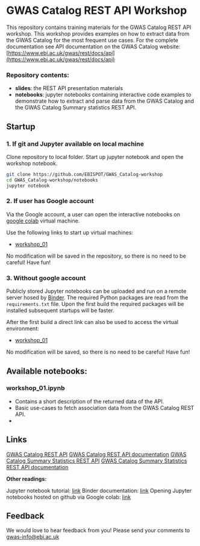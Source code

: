# GWAS Catalog REST API Workshop

This repository contains training materials for the GWAS Catalog REST API workshop. This workshop provides examples on how to extract data from the GWAS Catalog for the most frequent use cases. For the complete documentation see API documentation on the GWAS Catalog website: [https://www.ebi.ac.uk/gwas/rest/docs/api](https://www.ebi.ac.uk/gwas/rest/docs/api)

### Repository contents:

* **slides**: the REST API presentation materials
* **notebooks**: jupyter notebooks containing interactive code examples to demonstrate how to extract and parse data from the GWAS Catalog and the GWAS Catalog Summary statistics REST API. 

## Startup

### 1. If git and Jupyter available on local machine

Clone repository to local folder. Start up jupyter notebook and open the workshop notebook.

```bash
git clone https://github.com/EBISPOT/GWAS_Catalog-workshop 
cd GWAS_Catalog-workshop/notebooks
jupyter notebook
```

### 2. If user has Google account

Via the Google account, a user can open the interactive notebooks on [google colab](https://colab.research.google.com) virtual machine.

Use the following links to start up virtual machines:

* [workshop_01](https://colab.research.google.com/github/EBISPOT/GWAS_Catalog-workshop/blob/master/notebooks/workshop_01.ipynb)

No modification will be saved in the repository, so there is no need to be careful! Have fun! 

### 3. Without google account

Publicly stored Jupyter notebooks can be uploaded and run on a remote server hosed by [Binder](https://mybinder.org/). The required Python packages are read from the `requirements.txt` file. Upon the first build the required packages will be installed subsequent startups will be faster. 

After the first build a direct link can also be used to access the virtual environment: 

* [workshop_01](https://mybinder.org/v2/gh/EBISPOT/GWAS_Catalog-workshop/master?filepath=notebooks%2Fworkshop_01.ipynb)

No modification will be saved, so there is no need to be careful! Have fun! 

## Available notebooks:

### workshop_01.ipynb

* Contains a short description of the returned data of the API. 
* Basic use-cases to fetch association data from the GWAS Catalog REST API.
* 

## Links

[GWAS Catalog REST API](https://www.ebi.ac.uk/gwas/rest/api)
[GWAS Catalog REST API documentation](https://www.ebi.ac.uk/gwas/rest/docs)
[GWAS Catalog Summary Statistics REST API](https://www.ebi.ac.uk/gwas/summary-statistics/api)
[GWAS Catalog Summary Statistics REST API documentation](https://www.ebi.ac.uk/gwas/summary-statistics/docs/)

**Other readings:**

Jupyter notebook tutorial: [link](https://www.datacamp.com/community/tutorials/tutorial-jupyter-notebook)
Binder documentation: [link](https://mybinder.readthedocs.io/en/latest/)
Opening Jupyter notebooks hosted on github via Google colab: [link](https://medium.com/@steve7an/how-to-test-jupyter-notebook-from-github-via-google-colab-7dc4b9b11a19)

## Feedback

We would love to hear feedback from you! Please send your comments to [gwas-info@ebi.ac.uk](gwas-info@ebi.ac.uk)